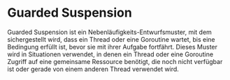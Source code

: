 # Guarded Suspension

Guarded Suspension ist ein Nebenläufigkeits-Entwurfsmuster, mit dem sichergestellt wird, dass ein Thread oder eine Goroutine wartet, bis eine Bedingung erfüllt ist, bevor sie mit ihrer Aufgabe fortfährt. Dieses Muster wird in Situationen verwendet, in denen ein Thread oder eine Goroutine Zugriff auf eine gemeinsame Ressource benötigt, die noch nicht verfügbar ist oder gerade von einem anderen Thread verwendet wird.
